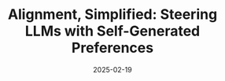 ---
title: "Alignment, Simplified: Steering LLMs with Self-Generated Preferences"
authors: "Dyah Adila, Changho Shin, Yijing Zhang, Frederic Sala"
collection: publications
permalink: /publication/2025-03-01-alignez
excerpt: ''
date: 2025-02-19
venue: 'Preprint'
paperurl: 'https://arxiv.org/abs/2406.03642'
citation: ''
categories: [foundation models, data-efficient learning, compute-efficient learning]
---